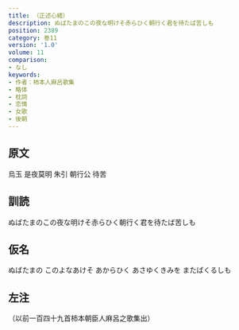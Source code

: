 ```yaml
---
title: （正述心緒）
description: ぬばたまのこの夜な明けそ赤らひく朝行く君を待たば苦しも
position: 2389
category: 巻11
version: '1.0'
volume: 11
comparison:
- なし
keywords:
- 作者：柿本人麻呂歌集
- 略体
- 枕詞
- 恋情
- 女歌
- 後朝
---
```


## 原文

烏玉 是夜莫明 朱引 朝行公 待苦

## 訓読

ぬばたまのこの夜な明けそ赤らひく朝行く君を待たば苦しも

## 仮名

ぬばたまの このよなあけそ あからひく あさゆくきみを またばくるしも

## 左注

（以前一百四十九首柿本朝臣人麻呂之歌集出）
